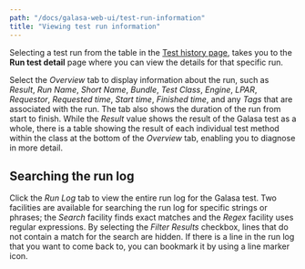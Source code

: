 ```yaml
---
path: "/docs/galasa-web-ui/test-run-information"
title: "Viewing test run information"
---
```


Selecting a test run from the table in the <a href="http://cicsk8sm.hursley.ibm.com:32612/results" target="_blank">Test history page</a>, takes you to the **Run test detail** page where you can view the details for that specific run.

Select the *Overview* tab to display information about the run, such as *Result*, *Run Name*, *Short Name*, *Bundle*, *Test Class*, *Engine*, *LPAR*, *Requestor*, *Requested time*, *Start time*, *Finished time*, and any *Tags* that are associated with the run. The tab also shows the duration of the run from start to finish. 
While the *Result* value shows the result of the Galasa test as a whole, there is a table showing the result of each individual test method within the class at the bottom of the *Overview* tab, enabling you to diagnose in more detail.

## Searching the run log
Click the *Run Log* tab to view the entire run log for the Galasa test. Two facilities are available for searching the run log for specific strings or phrases; the *Search* facility finds exact matches and the *Regex* facility uses regular expressions. By selecting the *Filter Results* checkbox, lines that do not contain a match for the search are hidden.
If there is a line in the run log that you want to come back to, you can bookmark it by using a line marker icon.
